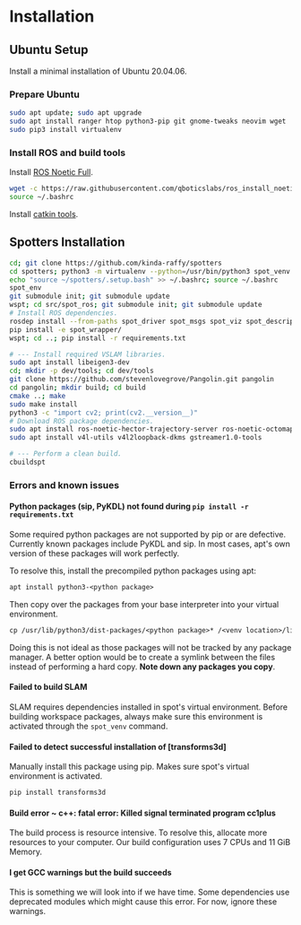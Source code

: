 # Installation

## Ubuntu Setup

Install a minimal installation of Ubuntu 20.04.06.

### Prepare Ubuntu

```bash
sudo apt update; sudo apt upgrade
sudo apt install ranger htop python3-pip git gnome-tweaks neovim wget
sudo pip3 install virtualenv
```

### Install ROS and build tools

Install [ROS Noetic Full](http://wiki.ros.org/noetic/Installation/Ubuntu).

```bash
wget -c https://raw.githubusercontent.com/qboticslabs/ros_install_noetic/master/ros_install_noetic.sh; chmod +x ./ros_install_noetic.sh; ./ros_install_noetic.sh
source ~/.bashrc
```

Install [catkin tools](https://catkin-tools.readthedocs.io/en/latest/installing.html).

## Spotters Installation

```bash
cd; git clone https://github.com/kinda-raffy/spotters                   # spotters must be in ~/.
cd spotters; python3 -m virtualenv --python=/usr/bin/python3 spot_venv  # Create virtual environment.
echo "source ~/spotters/.setup.bash" >> ~/.bashrc; source ~/.bashrc     # Source spotter commands.
spot_env                                                                # Activate spot's virtual environment.
git submodule init; git submodule update                                # Populate base submodules.
wspt; cd src/spot_ros; git submodule init; git submodule update         # Populate spot_ros submodules.
# Install ROS dependencies.
rosdep install --from-paths spot_driver spot_msgs spot_viz spot_description spot_cam --ignore-src -y
pip install -e spot_wrapper/                                            # Install spot SDK wrapper.
wspt; cd ..; pip install -r requirements.txt                            # Install requirements.

# --- Install required VSLAM libraries.
sudo apt install libeigen3-dev                                          # Install Eigen3.
cd; mkdir -p dev/tools; cd dev/tools                                    # Download Pangolin.
git clone https://github.com/stevenlovegrove/Pangolin.git pangolin
cd pangolin; mkdir build; cd build                                      # Build Pangolin.
cmake ..; make
sudo make install                                                       # Install Pangolin.
python3 -c "import cv2; print(cv2.__version__)"                         # Verify 4.2.0 OpenCV version.
# Download ROS package dependencies.
sudo apt install ros-noetic-hector-trajectory-server ros-noetic-octomap-server ros-noetic-usb-cam
sudo apt install v4l-utils v4l2loopback-dkms gstreamer1.0-tools         # Download camera streaming utilities.

# --- Perform a clean build.
cbuildspt
```

### Errors and known issues

#### Python packages (sip, PyKDL) not found during `pip install -r requirements.txt`

Some required python packages are not supported by pip or are defective.
Currently known packages include PyKDL and sip. In most cases, apt's own version
of these packages will work perfectly.

To resolve this, install the precompiled python packages using apt:

```txt
apt install python3-<python package>
```

Then copy over the packages from your base interpreter into your virtual environment.

```txt
cp /usr/lib/python3/dist-packages/<python package>* /<venv location>/lib/python<version>/site-packages/
```

Doing this is not ideal as those packages will not be tracked by any package manager. A better option would be
to create a symlink between the files instead of performing a hard copy. **Note down any packages you copy**.

#### Failed to build SLAM

SLAM requires dependencies installed in spot's virtual environment.
Before building workspace packages, always make sure this environment is activated through the `spot_venv` command.

#### Failed to detect successful installation of [transforms3d]

Manually install this package using pip. Makes sure spot's virtual environment is activated.

```bash
pip install transforms3d
```

#### Build error ~ c++: fatal error: Killed signal terminated program cc1plus

The build process is resource intensive. To resolve this, allocate more resources to your computer.
Our build configuration uses 7 CPUs and 11 GiB Memory.

#### I get GCC warnings but the build succeeds

This is something we will look into if we have time. Some dependencies use deprecated modules
which might cause this error. For now, ignore these warnings.